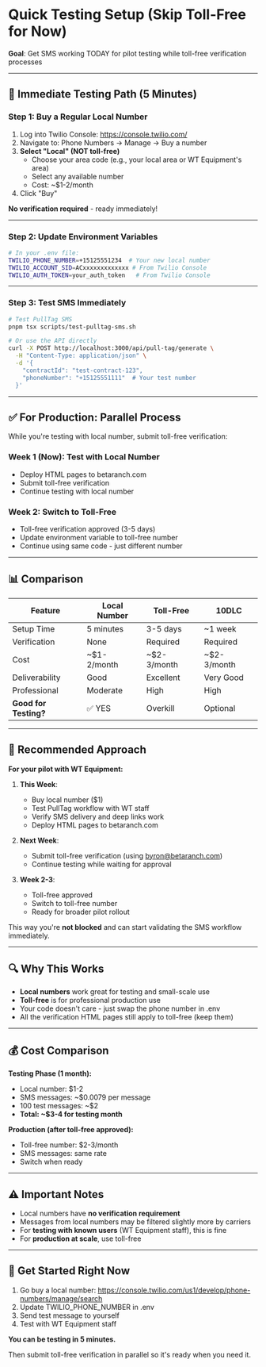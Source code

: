 # Quick Testing Setup (Skip Toll-Free for Now)

**Goal**: Get SMS working TODAY for pilot testing while toll-free verification processes

---

## 🚀 Immediate Testing Path (5 Minutes)

### Step 1: Buy a Regular Local Number

1. Log into Twilio Console: https://console.twilio.com/
2. Navigate to: Phone Numbers → Manage → Buy a number
3. **Select "Local" (NOT toll-free)**
   - Choose your area code (e.g., your local area or WT Equipment's area)
   - Select any available number
   - Cost: ~$1-2/month
4. Click "Buy"

**No verification required** - ready immediately!

---

### Step 2: Update Environment Variables

```bash
# In your .env file:
TWILIO_PHONE_NUMBER=+15125551234  # Your new local number
TWILIO_ACCOUNT_SID=ACxxxxxxxxxxxxx # From Twilio Console
TWILIO_AUTH_TOKEN=your_auth_token   # From Twilio Console
```

---

### Step 3: Test SMS Immediately

```bash
# Test PullTag SMS
pnpm tsx scripts/test-pulltag-sms.sh

# Or use the API directly
curl -X POST http://localhost:3000/api/pull-tag/generate \
  -H "Content-Type: application/json" \
  -d '{
    "contractId": "test-contract-123",
    "phoneNumber": "+15125551111"  # Your test number
  }'
```

---

## ✅ For Production: Parallel Process

While you're testing with local number, submit toll-free verification:

### Week 1 (Now): Test with Local Number
- Deploy HTML pages to betaranch.com
- Submit toll-free verification
- Continue testing with local number

### Week 2: Switch to Toll-Free
- Toll-free verification approved (3-5 days)
- Update environment variable to toll-free number
- Continue using same code - just different number

---

## 📊 Comparison

| Feature | Local Number | Toll-Free | 10DLC |
|---------|--------------|-----------|-------|
| Setup Time | 5 minutes | 3-5 days | ~1 week |
| Verification | None | Required | Required |
| Cost | ~$1-2/month | ~$2-3/month | ~$2-3/month |
| Deliverability | Good | Excellent | Very Good |
| Professional | Moderate | High | High |
| **Good for Testing?** | ✅ YES | Overkill | Optional |

---

## 🎯 Recommended Approach

**For your pilot with WT Equipment:**

1. **This Week**:
   - Buy local number ($1)
   - Test PullTag workflow with WT staff
   - Verify SMS delivery and deep links work
   - Deploy HTML pages to betaranch.com

2. **Next Week**:
   - Submit toll-free verification (using byron@betaranch.com)
   - Continue testing while waiting for approval

3. **Week 2-3**:
   - Toll-free approved
   - Switch to toll-free number
   - Ready for broader pilot rollout

This way you're **not blocked** and can start validating the SMS workflow immediately.

---

## 🔍 Why This Works

- **Local numbers** work great for testing and small-scale use
- **Toll-free** is for professional production use
- Your code doesn't care - just swap the phone number in .env
- All the verification HTML pages still apply to toll-free (keep them)

---

## 💰 Cost Comparison

**Testing Phase (1 month):**
- Local number: $1-2
- SMS messages: ~$0.0079 per message
- 100 test messages: ~$2
- **Total: ~$3-4 for testing month**

**Production (after toll-free approved):**
- Toll-free number: $2-3/month
- SMS messages: same rate
- Switch when ready

---

## ⚠️ Important Notes

- Local numbers have **no verification requirement**
- Messages from local numbers may be filtered slightly more by carriers
- For **testing with known users** (WT Equipment staff), this is fine
- For **production at scale**, use toll-free

---

## 🚀 Get Started Right Now

1. Go buy a local number: https://console.twilio.com/us1/develop/phone-numbers/manage/search
2. Update TWILIO_PHONE_NUMBER in .env
3. Send test message to yourself
4. Test with WT Equipment staff

**You can be testing in 5 minutes.**

Then submit toll-free verification in parallel so it's ready when you need it.
